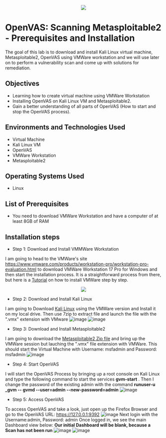 <p align="center">
<img src="https://shorturl.at/cjxy2" />
</p>

<h1>OpenVAS: Scanning Metasploitable2 - Prerequisites and Installation</h1>

The goal of this lab is to download and install Kali Linux virtual machine, Metasploitable2, OpenVAS using VMWare workstation and we will use later on to perform a vulnerability scan and come up with solutions for remediation.  

<h2>Objectives</h2>

-  Learning how to create virtual machine using VMWare Workstation
-  Installing OpenVAS on Kali Linux VM and Metasploitable2.
-  Gain a better understanding of all parts of OpenVAS (How to start and stop the OpenVAS process).

<h2>Environments and Technologies Used</h2>

- Virtual Machine
- Kali Linux VM
- OpenVAS
- VMWare Workstation
- Metasploitable2

<h2>Operating Systems Used</h2>

- Linux

<h2>List of Prerequisites</h2>

- You need to download VMWare Workstation and have a computer of at least 8GB of RAM

<h2>Installation steps</h2>

-  Step 1: Download and Install VMMWare Workstation 

I am going to head to the VMWare's site https://www.vmware.com/products/workstation-pro/workstation-pro-evaluation.html to download VMWare Workstation 17 Pro for Windows and then start the installation process. It is a straightforward process from there, but here is a <a href="https://www.youtube.com/watch?v=7kcqDy7aeGg">Tutorial</a> on how to install VMWare step by step.
<p align="center">
<img src="https://shorturl.at/wABH2" />
</p>

-  Step 2: Download and Install Kali Linux

I am going to Download <a href="https://www.kali.org/get-kali/#kali-virtual-machines">Kali Linux</a> using the VMWare version and Install it on my local drive. Then use 7zip to extract file and launch the file with the ".vmx" extension with VMware 
![image](https://github.com/danielbangm/Kali-Linux-VM/assets/22795502/86cba444-734d-4c1f-9f05-b10484b5d971)
![image](https://github.com/danielbangm/Kali-Linux-VM/assets/22795502/a6fc32ac-a9b2-47f6-af76-cf74a6428857)

-  Step 3: Download and Install Metasploitable2

I am going to download the <a href="https://sourceforge.net/projects/metasploitable/files/Metasploitable2/">Metasploitable2 Zip file</a> and bring up the VMWare session but lauching the ".vmx" file extension with VMWare. This should start the Virtual Machine with Username: msfadmin and Password: msfadmin
![image](https://github.com/danielbangm/Kali-Linux-VM/assets/22795502/6cd638f3-ba76-4e06-a06f-d815bae30b71)

-  Step 4: Start OpenVAS

I will start the OpenVAS Process by bringing up a root console on Kali Linux and type the following command to start the services <b>gvm-start</b> . Then I change the password of the existing admin with the command <b>runuser-u _gvm -- gvmd --user=admin --new-password=admin</b>
![image](https://github.com/danielbangm/Kali-Linux-VM/assets/22795502/7377d224-a9b5-4bb1-ba00-e211f0bd163d)

- Step 5: Access OpenVAS

To access OpenVAS and take a look, just open up the Firefox Browser and go to the OpenVAS URL: https://127.0.0.1:9392
![image](https://github.com/danielbangm/Kali-Linux-VM/assets/22795502/7df7224c-621b-459b-a59f-7924f2af0de8)
Next login with the Username:admin, Password: admin
Once logged in, we see the main Dashboard view below: <b>Our initial Dashboard will be blank, because a Scan has not been run</b>
![image](https://github.com/danielbangm/Kali-Linux-VM/assets/22795502/06f6e4c9-e9a6-4f47-a980-0aec78c5fb29)
![image](https://github.com/danielbangm/Kali-Linux-VM/assets/22795502/64b86d8f-c6e2-40d9-8fa4-1b8f8b43574f)



